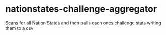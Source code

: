 # nationstates-challenge-aggregator
Scans for all Nation States and then pulls each ones challenge stats writing them to a csv
